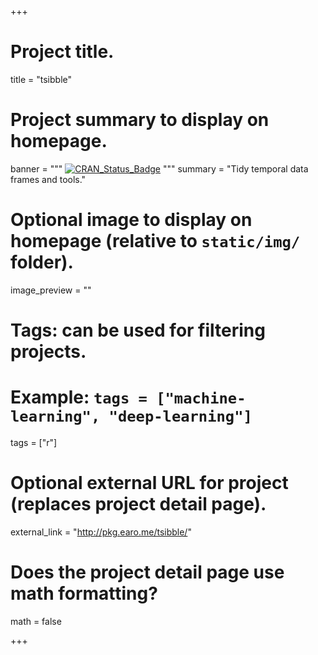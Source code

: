 +++

# Project title.
title = "tsibble"

# Project summary to display on homepage.
banner = """
[![CRAN_Status_Badge](http://www.r-pkg.org/badges/version/tsibble)](https://cran.r-project.org/package=tsibble)
"""
summary = "Tidy temporal data frames and tools."

# Optional image to display on homepage (relative to `static/img/` folder).
image_preview = ""

# Tags: can be used for filtering projects.
# Example: `tags = ["machine-learning", "deep-learning"]`
tags = ["r"]

# Optional external URL for project (replaces project detail page).
external_link = "http://pkg.earo.me/tsibble/"

# Does the project detail page use math formatting?
math = false

+++

